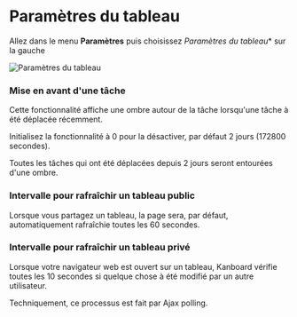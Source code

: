 Paramètres du tableau
==============

Allez dans le menu **Paramètres** puis choisissez *Paramètres du tableau** sur la gauche

![Paramètres du tableau](https://kanboard.net/screenshots/documentation/board-settings.png)

### Mise en avant d'une tâche

Cette fonctionnalité affiche une ombre autour de la tâche lorsqu'une tâche à été déplacée récemment.

Initialisez la fonctionnalité à 0 pour la désactiver, par défaut 2 jours (172800 secondes).

Toutes les tâches qui ont été déplacées depuis 2 jours seront entourées d'une ombre.

### Intervalle pour rafraîchir un tableau public
 
 Lorsque vous partagez un tableau, la page sera, par défaut, automatiquement rafraîchie toutes les 60 secondes.
 
### Intervalle pour rafraîchir un tableau privé
 
 Lorsque votre navigateur web est ouvert sur un tableau, Kanboard vérifie toutes les 10 secondes si quelque chose à été modifié par un autre utilisateur.
 
 Techniquement, ce processus est fait par Ajax polling.

